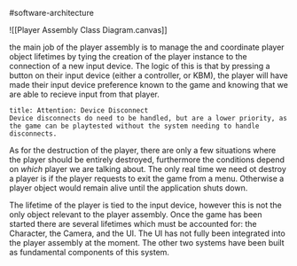 #software-architecture 

![[Player Assembly Class Diagram.canvas]]


the main job of the player assembly is to manage the and coordinate player object lifetimes by tying the creation of the player instance to the connection of a new input device.  The logic of this is that by pressing a button on their input device (either a controller, or KBM), the player will have made their input device preference known to the game and knowing that we are able to recieve input from that player.

```ad-attention
title: Attention: Device Disconnect
Device disconnects do need to be handled, but are a lower priority, as the game can be playtested without the system needing to handle disconnects.  
```

As for the destruction of the player, there are only a few situations where the player should be entirely destroyed, furthermore the conditions depend on *which* player we are talking about.   The only real time we need ot destroy a player is if the player requests to exit the game from a menu.  Otherwise a player object would remain alive until the application shuts down. 

The lifetime of the player is tied to the input device, however this is not the only object relevant to the player assembly.  Once the game has been started there are several lifetimes which must be accounted for: the Character, the Camera, and the UI.  The UI has not fully been integrated into the player assembly at the moment.  The other two systems have been built as fundamental components of this system.  



